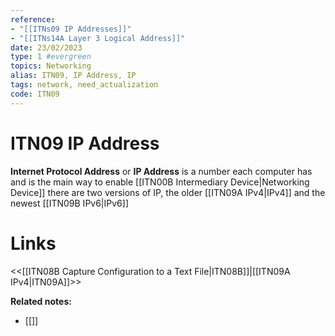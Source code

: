 ```yaml
---
reference:
- "[[ITNs09 IP Addresses]]"
- "[[ITNs14A Layer 3 Logical Address]]"
date: 23/02/2023
type: 1 #evergreen
topics: Networking
alias: ITN09, IP Address, IP
tags: network, need_actualization
code: ITN09
---
```

# ITN09 IP Address

**Internet Protocol Address** or **IP Address** is a number each computer has and is the main way to enable [[ITN00B Intermediary Device|Networking Device]] there are two versions of IP, the older [[ITN09A IPv4|IPv4]] and the newest [[ITN09B IPv6|IPv6]]

# Links
<<[[ITN08B Capture Configuration to a Text File|ITN08B]]|[[ITN09A IPv4|ITN09A]]>>

**Related notes:**
- [[]] 